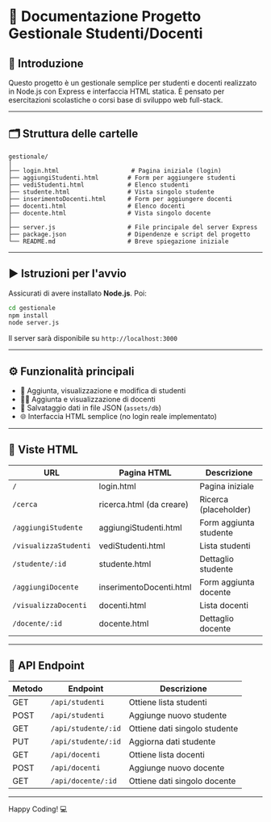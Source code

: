 
# 📘 Documentazione Progetto Gestionale Studenti/Docenti

## 🧾 Introduzione

Questo progetto è un gestionale semplice per studenti e docenti realizzato in Node.js con Express e interfaccia HTML statica. È pensato per esercitazioni scolastiche o corsi base di sviluppo web full-stack.

---

## 🗂️ Struttura delle cartelle

```
gestionale/
│
├── login.html                    # Pagina iniziale (login)
├── aggiungiStudenti.html        # Form per aggiungere studenti
├── vediStudenti.html            # Elenco studenti
├── studente.html                # Vista singolo studente
├── inserimentoDocenti.html      # Form per aggiungere docenti
├── docenti.html                 # Elenco docenti
├── docente.html                 # Vista singolo docente
│
├── server.js                    # File principale del server Express
├── package.json                 # Dipendenze e script del progetto
└── README.md                    # Breve spiegazione iniziale
```

---

## ▶️ Istruzioni per l'avvio

Assicurati di avere installato **Node.js**. Poi:

```bash
cd gestionale
npm install
node server.js
```

Il server sarà disponibile su `http://localhost:3000`

---

## ⚙️ Funzionalità principali

- 👤 Aggiunta, visualizzazione e modifica di studenti
- 👨‍🏫 Aggiunta e visualizzazione di docenti
- 📄 Salvataggio dati in file JSON (`assets/db`)
- 🌐 Interfaccia HTML semplice (no login reale implementato)

---

## 🔗 Viste HTML

| URL                      | Pagina HTML                  | Descrizione |
|--------------------------|------------------------------|-------------|
| `/`                      | login.html                   | Pagina iniziale |
| `/cerca`                 | ricerca.html (da creare)     | Ricerca (placeholder) |
| `/aggiungiStudente`     | aggiungiStudenti.html        | Form aggiunta studente |
| `/visualizzaStudenti`   | vediStudenti.html            | Lista studenti |
| `/studente/:id`         | studente.html                | Dettaglio studente |
| `/aggiungiDocente`      | inserimentoDocenti.html      | Form aggiunta docente |
| `/visualizzaDocenti`    | docenti.html                 | Lista docenti |
| `/docente/:id`          | docente.html                 | Dettaglio docente |

---

## 📡 API Endpoint

| Metodo | Endpoint               | Descrizione |
|--------|------------------------|-------------|
| GET    | `/api/studenti`        | Ottiene lista studenti |
| POST   | `/api/studenti`        | Aggiunge nuovo studente |
| GET    | `/api/studente/:id`    | Ottiene dati singolo studente |
| PUT    | `/api/studente/:id`    | Aggiorna dati studente |
| GET    | `/api/docenti`         | Ottiene lista docenti |
| POST   | `/api/docenti`         | Aggiunge nuovo docente |
| GET    | `/api/docente/:id`     | Ottiene dati singolo docente |

---

Happy Coding! 💻
